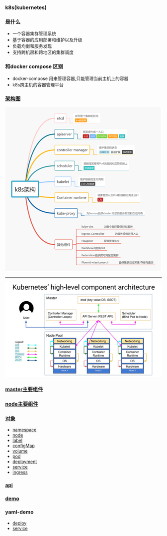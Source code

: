 ### k8s(kubernetes)

### 是什么
- 一个容器集群管理系统
- 基于容器的应用部署和维护以及升级
- 负载均衡和服务发现
- 支持跨机房和跨地区的集群调度

### 和docker compose 区别
- docker-compose 用来管理容器,只能管理当前主机上的容器
- k8s跨主机的容器管理平台

### [架构图](./k8s/base.md)
![](/image/k8s-base.png)

----

![](/image/kubernetes-high-level-component-archtecture.jpg)
### [master主要组件](./k8s/master.md)

### [node主要组件](./k8s/node.md)

### [对象](./k8s/obj/obj.md)
- [namespace](./k8s/obj/ns.md)
- [node](./k8s/obj/no.md)
- [label](./k8s/obj/lable.md)
- [configMap](./k8s/obj/conf.md)
- [volume](./k8s/obj/volume.md)
- [pod](./k8s/obj/pod.md)
- [deployment](./k8s/obj/deploy.md)
- [service](./k8s/obj/svc.md)
- [ingress](./k8s/obj/ingress.md)

### [api](./k8s/api.md)

### [demo](./k8s/create-demo.md)

### yaml-demo
- [deploy](./k8s/deploy-demo.md)
- [service](./k8s/service-demo.md)